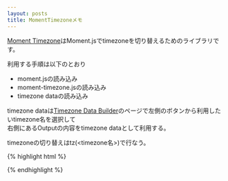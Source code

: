 ```yaml
---
layout: posts
title: MomentTimezoneメモ
---
```

[Moment Timezone](http://momentjs.com/timezone/)はMoment.jsでtimezoneを切り替えるためのライブラリです。  
  
利用する手順は以下のとおり  
  
* moment.jsの読み込み
* moment-timezone.jsの読み込み
* timezone dataの読み込み

timezone dataは[Timezone Data Builder](http://momentjs.com/timezone/data/)のページで左側のボタンから利用したいtimezone名を選択して  
右側にあるOutputの内容をtimezone dataとして利用する。  
  
timezoneの切り替えはtz(&lt;timezone名&gt;)で行なう。  
  
{% highlight html %}
<script src="http://cdnjs.cloudflare.com/ajax/libs/moment.js/2.1.0/moment.min.js"></script>
<script src="https://rawgithub.com/timrwood/moment-timezone/0.0.1/min/moment-timezone.min.js"></script>
<script>
//バンコクとシンガポールを選択
moment.tz.add({
   "zones": {
       "Asia/Bangkok": [
           "6:42:4 - LMT 1880 6:42:4",
           "6:42:4 - BMT 1920_3 6:42:4",
           "7 - ICT"
       ],
       "Asia/Singapore": [
           "6:55:25 - LMT 1901_0_1 6:55:25",
           "6:55:25 - SMT 1905_5_1 6:55:25",
           "7 - MALT 1933_0_1 7",
           "7:20 - MALST 1936_0_1 7:20",
           "7:20 - MALT 1941_8_1 7:20",
           "7:30 - MALT 1942_1_16 7:30",
           "9 - JST 1945_8_12 9",
           "7:30 - MALT 1965_7_9 7:30",
           "7:30 - SGT 1982_0_1 7:30",
           "8 - SGT"
       ]
   },
   "rules": {},
   "links": {}
});
</script>
<script>
var m = moment();
//バンコクの現地時間
console.log(m.tz("Asia/Bangkok").format());
//シンガポールの現地時間
console.log(m.tz("Asia/Singapore").format());
</script>
{% endhighlight %}
